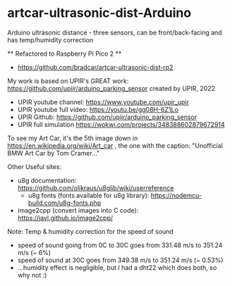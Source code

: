# artcar-ultrasonic-dist-Arduino
Arduino ultrasonic distance - three sensors, can be front/back-facing and has temp/humidity correction

** Refactored to Raspberry Pi Pico 2 **
* https://github.com/bradcar/artcar-ultrasonic-dist-rp2

My work is based on UPIR's GREAT work: https://github.com/upiir/arduino_parking_sensor created by UPIR, 2022
* UPIR youtube channel: https://www.youtube.com/upir_upir
* UPIR youtube full video: https://youtu.be/gg08H-6Z1Lo
* UPIR Github: https://github.com/upiir/arduino_parking_sensor
* UPIR full simulation https://wokwi.com/projects/348388602879672914

To see my Art Car, it's the 5th image down in https://en.wikipedia.org/wiki/Art_car  , the one with the caption: "Unofficial BMW Art Car by Tom Cramer..."

Other Useful sites:
* u8g documentation: https://github.com/olikraus/u8glib/wiki/userreference
  * u8g fonts (fonts available for u8g library): https://nodemcu-build.com/u8g-fonts.php
* image2cpp (convert images into C code): https://javl.github.io/image2cpp/

Note: Temp & humidity correction for the speed of sound
* speed of sound going from 0C to 30C goes from 331.48 m/s to 351.24 m/s (~ 6%)
* speed of sound at 30C goes from 349.38 m/s to 351.24 m/s (~ 0.53%)
* ...humidity effect is negligible, but I had a dht22 which does both, so why not :)
